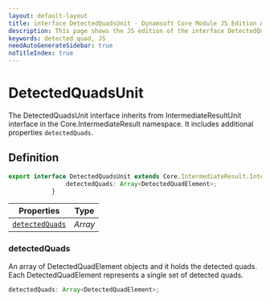 ```yaml
---
layout: default-layout
title: interface DetectedQuadsUnit - Dynamsoft Core Module JS Edition API Reference
description: This page shows the JS edition of the interface DetectedQuadsUnit in Dynamsoft Core Module.
keywords: detected quad, JS
needAutoGenerateSidebar: true
noTitleIndex: true
---
```


# DetectedQuadsUnit

The DetectedQuadsUnit interface inherits from IntermediateResultUnit interface in the Core.IntermediateResult namespace. It includes additional properties `detectedQuads`.

## Definition

```ts
export interface DetectedQuadsUnit extends Core.IntermediateResult.IntermediateResultUnit {
                detectedQuads: Array<DetectedQuadElement>;
            }
```

| Properties              | Type |
|----------------------|-------------|
| [`detectedQuads`](#detectedquads) | *Array<DetectedQuadsUnit>* |

### detectedQuads

An array of DetectedQuadElement objects and it holds the detected quads. Each DetectedQuadElement represents a single set of detected quads.

```ts
detectedQuads: Array<DetectedQuadElement>;
```